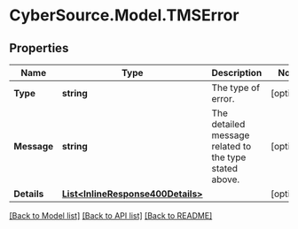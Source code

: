 # CyberSource.Model.TMSError
## Properties

Name | Type | Description | Notes
------------ | ------------- | ------------- | -------------
**Type** | **string** | The type of error. | [optional] 
**Message** | **string** | The detailed message related to the type stated above. | [optional] 
**Details** | [**List&lt;InlineResponse400Details&gt;**](InlineResponse400Details.md) |  | [optional] 

[[Back to Model list]](../README.md#documentation-for-models) [[Back to API list]](../README.md#documentation-for-api-endpoints) [[Back to README]](../README.md)

